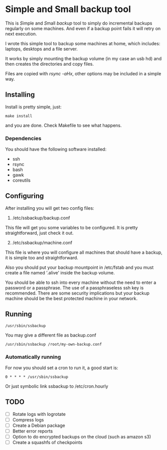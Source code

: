 # Simple and Small backup tool

This is *S*imple and *S*mall *backup* tool to simply do incremental backups
regularly on some machines. And even if a backup point fails it will retry
on next execution.

I wrote this simple tool to backup some machines at home, which includes:
laptops, desktops and a file server.

It works by simply mounting the backup volume (in my case an usb hd) and
then creates the directories and copy files.

Files are copied with _rsync -aHx_, other options may be included in a
simple way.

## Installing

Install is pretty simple, just:
```
make install
```

and you are done. Check Makefile to see what happens.

### Dependencies

You should have the following software installed:
 - ssh
 - rsync
 - bash
 - gawk
 - coreutils

## Configuring

After installing you will get two config files:

1. /etc/ssbackup/backup.conf

This file will get you some variables to be configured. It is pretty
straightforward, just check it out.

2. /etc/ssbackup/machine.conf

This file is where you will configure all machines that should have a
backup, it is simple too and straightforward.

Also you should put your backup mountpoint in /etc/fstab and you must create
a file named '.alive' inside the backup volume.

You should be able to ssh into every machine without the need to enter a
password or a passphrase. The use of a passphraseless ssh key is
recommended. There are some security implications but your backup machine
should be the best protected machine in your network.

## Running

```
/usr/sbin/ssbackup
```

You may give a different file as backup.conf
```
/usr/sbin/ssbackup /root/my-own-backup.conf
```

### Automatically running

For now you should set a cron to run it, a good start is:
```
0 * * * * /usr/sbin/ssbackup

```

Or just symbolic link ssbackup to /etc/cron.hourly

## TODO

- [ ] Rotate logs with logrotate
- [ ] Compress logs
- [ ] Create a Debian package
- [ ] Better error reports
- [ ] Option to do encrypted backups on the cloud (such as amazon s3)
- [ ] Create a squashfs of checkpoints

